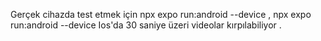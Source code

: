 Gerçek cihazda test etmek için npx expo run:android --device , npx expo run:android --device 
Ios'da 30 saniye üzeri videolar kırpılabiliyor .
